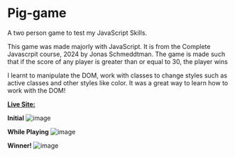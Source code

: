 # Pig-game
A two person game to test my JavaScript Skills.

This game was made majorly with JavaScript. It is from the Complete Javascrpit course, 2024 by Jonas Schmeddtman. The game is made such that if the score of any player is greater than or equal to 30, the player wins

I learnt to manipulate the DOM, work with classes to change styles such as active classes and other styles like color.
It was a great way to learn how to work with the DOM!

[**Live Site:**](https://my-pig-game-demi05.netlify.app/)

**Initial**
![image](https://github.com/demi05/Pig-game/assets/98643006/2d8ef2af-bfce-436b-aaa4-7c15b781237a)

**While Playing**
![image](https://github.com/demi05/Pig-game/assets/98643006/91e48aa7-0365-4da1-bf5b-d609fd451f23)

**Winner!**
![image](https://github.com/demi05/Pig-game/assets/98643006/86f70278-7ff2-40f5-a668-6c329e066dec)
